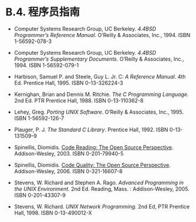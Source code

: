 # B.4. 程序员指南

- Computer Systems Research Group, UC Berkeley. *4.4BSD Programmer’s Reference Manual*. O’Reilly & Associates, Inc., 1994. ISBN 1-56592-078-3

- Computer Systems Research Group, UC Berkeley. *4.4BSD Programmer’s Supplementary Documents*. O’Reilly & Associates, Inc., 1994. ISBN 1-56592-079-1

- Harbison, Samuel P. and Steele, Guy L. Jr. C: *A Reference Manual*. 4th Ed. Prentice Hall, 1995. ISBN 0-13-326224-3

- Kernighan, Brian and Dennis M. Ritchie. *The C Programming Language*. 2nd Ed. PTR Prentice Hall, 1988. ISBN 0-13-110362-8

- Lehey, Greg. *Porting UNIX Software*. O’Reilly & Associates, Inc., 1995. ISBN 1-56592-126-7

- Plauger, P. J. *The Standard C Library*. Prentice Hall, 1992. ISBN 0-13-131509-9

- Spinellis, Diomidis. [Code Reading: The Open Source Perspective](http://www.spinellis.gr/codereading/). Addison-Wesley, 2003. ISBN 0-201-79940-5

- Spinellis, Diomidis. [Code Quality: The Open Source Perspective](http://www.spinellis.gr/codequality/). Addison-Wesley, 2006. ISBN 0-321-16607-8

- Stevens, W. Richard and Stephen A. Rago. *Advanced Programming in the UNIX Environment*. 2nd Ed. Reading, Mass. : Addison-Wesley, 2005. ISBN 0-201-43307-9

- Stevens, W. Richard. *UNIX Network Programming*. 2nd Ed, PTR Prentice Hall, 1998. ISBN 0-13-490012-X
